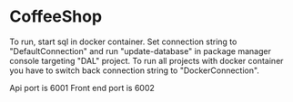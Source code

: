 # CoffeeShop

To run, start sql in docker container. Set connection string to "DefaultConnection" and run "update-database" in package manager console targeting "DAL" project. 
To run all projects with docker container you have to switch back connection string to "DockerConnection". 

Api port is 6001
Front end port is 6002
